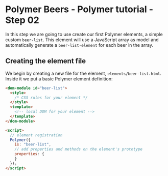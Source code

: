 # Polymer Beers - Polymer tutorial - Step 02 

In this step we are going to use create our first Polymer elements, a simple custom `beer-list`.
This element will use a JavaScript array as model and automatically generate a `beer-list-element` for each beer in the array.

## Creating the element file

We begin by creating a new file for the element, `elements/beer-list.html`. Inside it we put a basic Polymer element definition:

```html
<dom-module id="beer-list">
  <style>
    /* CSS rules for your element */
  </style>
  <template>
    <!-- local DOM for your element -->
  </template>
</dom-module>

<script>
  // element registration
  Polymer({
    is: "beer-list",
    // add properties and methods on the element's prototype
    properties: {
    }
  });
</script>
```
